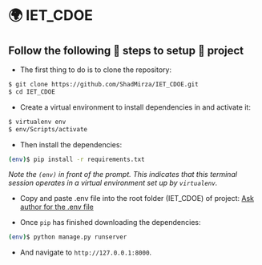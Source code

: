 # 🌍 IET_CDOE

## Follow the following 📃 steps to setup 🚀 project 

- The first thing to do is to clone the repository:

```sh
$ git clone https://github.com/ShadMirza/IET_CDOE.git
$ cd IET_CDOE
```

- Create a virtual environment to install dependencies in and activate it:

```sh
$ virtualenv env
$ env/Scripts/activate
```

- Then install the dependencies:

```sh
(env)$ pip install -r requirements.txt
```
<i>Note the `(env)` in front of the prompt. This indicates that this terminal
session operates in a virtual environment set up by `virtualenv`.</i>

- Copy and paste .env file into the root folder (IET_CDOE) of project: <a href='https://drive.google.com/file/d/1MF9a4W3QpLZ2Qv8t0XMmerBJ0se4S4J0/view'>Ask author for the .env file</a>

- Once `pip` has finished downloading the dependencies:
```sh
(env)$ python manage.py runserver
```
- And navigate to `http://127.0.0.1:8000`.
